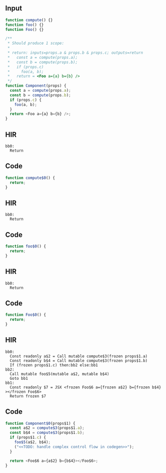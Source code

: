 
## Input

```javascript
function compute() {}
function foo() {}
function Foo() {}

/**
 * Should produce 1 scope:
 *
 * return: inputs=props.a & props.b & props.c; outputs=return
 *   const a = compute(props.a);
 *   const b = compute(props.b);
 *   if (props.c)
 *     foo(a, b);
 *   return = <Foo a={a} b={b} />
 */
function Component(props) {
  const a = compute(props.a);
  const b = compute(props.b);
  if (props.c) {
    foo(a, b);
  }
  return <Foo a={a} b={b} />;
}

```

## HIR

```
bb0:
  Return
```

## Code

```javascript
function compute$0() {
  return;
}

```
## HIR

```
bb0:
  Return
```

## Code

```javascript
function foo$0() {
  return;
}

```
## HIR

```
bb0:
  Return
```

## Code

```javascript
function Foo$0() {
  return;
}

```
## HIR

```
bb0:
  Const readonly a$2 = Call mutable compute$3(frozen props$1.a)
  Const readonly b$4 = Call mutable compute$3(frozen props$1.b)
  If (frozen props$1.c) then:bb2 else:bb1
bb2:
  Call mutable foo$5(mutable a$2, mutable b$4)
  Goto bb1
bb1:
  Const readonly $7 = JSX <frozen Foo$6 a={frozen a$2} b={frozen b$4} ></frozen Foo$6>
  Return frozen $7
```

## Code

```javascript
function Component$0(props$1) {
  const a$2 = compute$3(props$1.a);
  const b$4 = compute$3(props$1.b);
  if (props$1.c) {
    foo$5(a$2, b$4);
    ("<<TODO: handle complex control flow in codegen>>");
  }

  return <Foo$6 a={a$2} b={b$4}></Foo$6>;
}

```
      